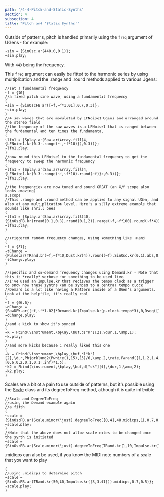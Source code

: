 ```yaml
---
path: "/4-4-Pitch-and-Static-Synths"
section: 4
subsection: 4
title: "Pitch and 'Static Synths'"
---
```


Outside of patterns, pitch is handled primarily using the `freq` argument of UGens - for example:

```supercollider
~sin = {SinOsc.ar(440,0,0.1)};
~sin.play;
```

With `440` being the frequency.

This `freq` argument can easily be fitted to the harmonic series by using multiplication and the .range and .round methods applied to various Ugens:

```
//set a fundamental frequency
~f = {70}
//a fixed pitch sine wave, using a fundamental frequency
(
~sin = {SinOscFB.ar([~f,~f*1.01],0.7,0.3)};
~sin.play;
)
//4 saw waves that are modulated by LFNoise1 Ugens and arranged around the stereo field
//the frequency of the saw waves is a LFNoise1 that is ranged between the fundamental and ten times the fundamental
(
~lfn1 = {Splay.ar(Saw.ar(Array.fill(4,{LFNoise1.kr(0.3).range(~f,~f*10)}),0.3))};
~lfn1.play;
)
//now round this LFNoise1 to the fundamental frequency to get the frequency to sweep the harmonic frequency
(
~lfn1 = {Splay.ar(Saw.ar(Array.fill(4,{LFNoise1.kr(0.3).range(~f,~f*10).round(~f)}),0.3))};
~lfn1.play;
)
//the frequencies are now tuned and sound GREAT (an X/Y scope also looks amazing)
s.scope
//This .range and .round method can be applied to any signal UGen, and also at any multiplication level. Here's a silly extreme example that sounds like shrill bees
(
~lfn1 = {Splay.ar(Saw.ar(Array.fill(40,{SinOscFB.kr(rrand(0.1,0.3),rrand(0.1,2)).range(~f,~f*100).round(~f*4)}),0.4))};
~lfn1.play;
)

//Triggered random frequency changes, using something like TRand
(
~f = {81};
~tChange = {Pulse.ar(TRand.kr(~f,~f*10,Dust.kr(4)).round(~f),SinOsc.kr(0.1).abs,0.6)*SinOsc.ar([~f,~f*1.01])};
~tChange.play;
)

//specific and on-demand frequency changes using Demand.kr - Note that this is *really* verbose for something to be used live.
//I've used an Impulse.kr that recieves the tempo clock as a trigger to show how these synths can be synced to a central tempo clock
//Demand is a lot like having a Pattern inside of a UGen's arguments. Look at the helpfile, it's really cool
(
~f = {66.6};
~dChange = {SawDPW.ar([~f,~f*1.02]*Demand.kr(Impulse.kr(p.clock.tempo*3),0,Dseq([1,8,2,7,3,6,4,5],inf)),SinOsc.kr(40),0.8)};
~dChange.play;
)
//and a kick to show it's synced
(
~k = Pbind(\instrument,\bplay,\buf,d["k"][2],\dur,1,\amp,1);
~k.play;
)
//and more kicks because i really liked this one
(
~k = Pbind(\instrument,\bplay,\buf,d["k"][2],\dur,Pbjorklund2(Pwhite(1,15),16)/6,\amp,2,\rate,Pwrand([1,1.2,1.4,2],[0.6,0.2,0.1,0.1],inf)*1.5);
~k2 = Pbind(\instrument,\bplay,\buf,d["sk"][0],\dur,1,\amp,2);
~k2.play;
)
```

Scales are a bit of a pain to use outside of patterns, but it's possible using the [Scale](http://doc.sccode.org/Classes/Scale.html#-degreeToFreq) class and its degreeToFreq method, although it is quite inflexible

```supercollider
//Scale and DegreeToFreq
//using the Demand example again
//a fifth
(
~scale = {SinOscFB.ar(Scale.minor(\just).degreeToFreq([0,4],48.midicps,1),0.7,0.2)};
~scale.play;
)
//Note that the above does not allow scale notes to be changed once the synth is initiated
~scale = {SinOscFB.ar(Scale.minor(\just).degreeToFreq(TRand.kr(1,10,Impulse.kr(1)),48.midicps,1),0.7,0.2)};
```

.midicps can also be used, if you know the MIDI note numbers of a scale that you want to play

```supercollider
(
//using .midicps to determine pitch
~scale = {SinOscFB.ar(TRand.kr(50,80,Impulse.kr([3,3.01])).midicps,0.7,0.5)};
~scale.play;
)
```
